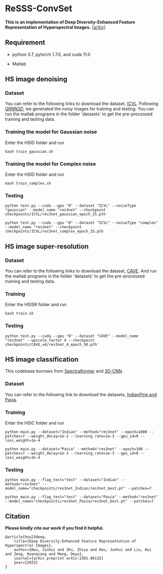 ReSSS-ConvSet
======
**This is an implementation of Deep Diversity-Enhanced Feature Representation of Hyperspectral Images.**
[[arXiv]](https://arxiv.org/abs/2301.06132 "arXiv")

Requirement
---------
* python 3.7, pytorch 1.7.0, and cuda 11.0

* Matlab 

HS image denoising
--------
### Dataset

You can refer to the following links to download the dataset, [ICVL](http://icvl.cs.bgu.ac.il/hyperspectral/ "ICVL"). Following [QRNN3D](https://github.com/Vandermode/QRNN3D "QRNN3D"), we generated the noisy images for training and testing. You can run the matlab programs in the folder 'datasets' to get the pre-processed training and testing data.


### Training the model for Gaussian noise
Enter the HSID folder and run

	bash train_gaussian.sh

### Training the model for Complex noise
Enter the HSID folder and run

	bash train_complex.sh

### Testing

	python test.py --cuda --gpu "0" --dataset "ICVL" --noiseType "gaussian" --model_name "res3net" --checkpoint checkpoints/ICVL/res3net_gaussian_epoch_25.pth

	python test.py --cuda --gpu "0" --dataset "ICVL" --noiseType "complex" --model_name "res3net" --checkpoint checkpoints/ICVL/res3net_complex_epoch_25.pth

HS image super-resolution
--------
### Dataset

You can refer to the following links to download the dataset, [CAVE](https://www1.cs.columbia.edu/CAVE/databases/multispectral/ "CAVE"). And run the matlab programs in the folder 'datasets' to get the pre-processed training and testing data.


### Training
Enter the HSISR folder and run

	bash train.sh


### Testing

	python test.py --cuda --gpu "0" --dataset "CAVE" --model_name "res3net" --upscale_factor 4 --checkpoint checkpoints/CAVE_x4/res3net_4_epoch_50.pth'

HS image classification
--------
This codebase borrows from [Spectralformer](https://github.com/danfenghong/IEEE_TGRS_SpectralFormer 'Spectralformer') and [3D-CNN](https://ieeexplore.ieee.org/stamp/stamp.jsp?arnumber=8344565 '3D-CNN').

### Dataset

You can refer to the following link to download the datasets, [IndianPine and Pavia](https://drive.google.com/drive/folders/1YLGWvMUdYzRoKmThpN83n0wpapAIeloV "IndianPine and Pavia").

### Training
Enter the HSIC folder and run

	python main.py --dataset="Indian" --method="res3net" --epoch=1000 --patches=7 --weight_decay=1e-2 --learning_rate=1e-3 --gpu_id=0 --loss_weight=1e-4

	python main.py --dataset="Pavia" --method="res3net" --epoch=160 --patches=7 --weight_decay=1e-3 --learning_rate=1e-3 --gpu_id=0 --loss_weight=3e-4

### Testing

	python main.py --flag_test="test" --dataset="Indian" --method="res3net" --model_name="checkpoints/res3net_Indian/res3net_best.pt" --patches=7

	python main.py --flag_test="test" --dataset="Pavia" --method="res3net" --model_name="checkpoints/res3net_Pavia/res3net_best.pt" --patches=7

Citation 
--------
**Please kindly cite our work if you find it helpful.**

	@article{hou23deep,
		title={Deep Diversity-Enhanced Feature Representation of Hyperspectral Images},
		author={Hou, Jinhui and Zhu, Zhiyu and Hou, Junhui and Liu, Hui and Zeng, Huanqiang and Meng, Deyu},
      	journal={arXiv preprint arXiv:2301.06132}
		year={2023}
	}
  
